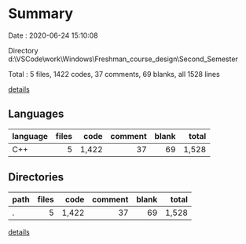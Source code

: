 # Summary

Date : 2020-06-24 15:10:08

Directory d:\VSCode\work\Windows\Freshman_course_design\Second_Semester

Total : 5 files,  1422 codes, 37 comments, 69 blanks, all 1528 lines

[details](details.md)

## Languages
| language | files | code | comment | blank | total |
| :--- | ---: | ---: | ---: | ---: | ---: |
| C++ | 5 | 1,422 | 37 | 69 | 1,528 |

## Directories
| path | files | code | comment | blank | total |
| :--- | ---: | ---: | ---: | ---: | ---: |
| . | 5 | 1,422 | 37 | 69 | 1,528 |

[details](details.md)